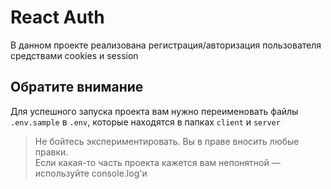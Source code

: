 # React Auth

В данном проекте реализована регистрация/авторизация пользователя средствами cookies и session

## Обратите внимание

Для успешного запуска проекта вам нужно переименовать файлы `.env.sample` в `.env`,
которые находятся в папках `client` и `server`

> Не бойтесь экспериментировать. Вы в праве вносить любые правки.  
> Если какая-то часть проекта кажется вам непонятной — используйте console.log'и
